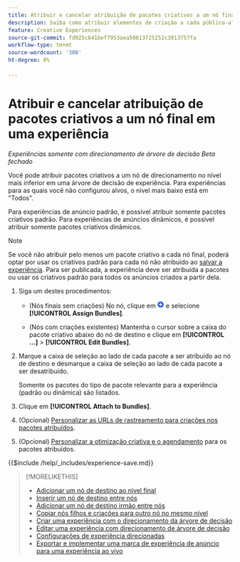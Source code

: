 ```yaml
---
title: Atribuir e cancelar atribuição de pacotes criativos a um nó final em uma experiência
description: Saiba como atribuir elementos de criação a cada público-alvo em suas experiências de anúncio.
feature: Creative Experiences
source-git-commit: fd925c641bef7953aea50813725252c3913757fa
workflow-type: tm+mt
source-wordcount: '308'
ht-degree: 0%

---
```


# Atribuir e cancelar atribuição de pacotes criativos a um nó final em uma experiência

*Experiências somente com direcionamento de árvore de decisão*
*Beta fechado*

Você pode atribuir pacotes criativos a um nó de direcionamento no nível mais inferior em uma árvore de decisão de experiência. Para experiências para as quais você não configurou alvos, o nível mais baixo está em &quot;Todos&quot;.

Para experiências de anúncio padrão, é possível atribuir somente pacotes criativos padrão. Para experiências de anúncios dinâmicos, é possível atribuir somente pacotes criativos dinâmicos.

>[!NOTE]
>
>Se você não atribuir pelo menos um pacote criativo a cada nó final, poderá optar por usar os criativos padrão para cada nó não atribuído ao [salvar a experiência](experience-create-targeting.md). Para ser publicada, a experiência deve ser atribuída a pacotes ou usar os criativos padrão para todos os anúncios criados a partir dela.

<!-- The optimization and ad scheduling features and tracking URLs customization are in a different place now -- include here or in separate procedures? -->

<!-- 1. [ways to get to the decision tree] -->

1. Siga um destes procedimentos:

   * (Nós finais sem criações) No nó, clique em ![Adicionar](/help/creative/assets/add.png "Adicionar") e selecione **[!UICONTROL Assign Bundles]**.

   * (Nós com criações existentes) Mantenha o cursor sobre a caixa do pacote criativo abaixo do nó de destino <!-- wording???? --> e clique em **[!UICONTROL ...]** > **[!UICONTROL Edit Bundles]**.

1. Marque a caixa de seleção ao lado de cada pacote a ser atribuído ao nó de destino e desmarque a caixa de seleção ao lado de cada pacote a ser desatribuído.

   Somente os pacotes do tipo de pacote relevante para a experiência (padrão ou dinâmica) são listados.

1. Clique em **[!UICONTROL Attach to Bundles]**.

1. (Opcional) [Personalizar as URLs de rastreamento para criações nos pacotes atribuídos](experience-tracking-urls-targeting.md).

1. (Opcional) [Personalizar a otimização criativa e o agendamento](experience-optimization-scheduling-targeting.md) para os pacotes atribuídos.

<!--
1. (Optional) To save the experience, click **[!UICONTROL Save]**, and then do the following.
...

These formatted steps are inserted automatically from text in the following file in the _includes folder, which reused in multiple places.
-->

{{$include /help/_includes/experience-save.md}}

>[!MORELIKETHIS]
>
>* [Adicionar um nó de destino ao nível final](experience-target-node-add-final.md)
>* [Inserir um nó de destino entre nós](experience-target-node-add-inner.md)
>* [Adicionar um nó de destino irmão entre nós](experience-target-node-add-sibling.md)
>* [Copiar nós filhos e criações para outro nó no mesmo nível](experience-target-node-copy.md)
>* [Criar uma experiência com o direcionamento da árvore de decisão](experience-create-targeting.md)
>* [Editar uma experiência com direcionamento de árvore de decisão](experience-edit-targeting.md)
>* [Configurações de experiência direcionadas](experience-settings-targeting.md)
>* [Exportar e implementar uma marca de experiência de anúncio para uma experiência ao vivo](experience-tag-export.md)

